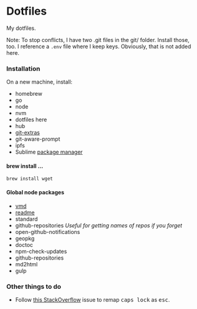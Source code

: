 # Dotfiles

My dotfiles.

Note: To stop conflicts, I have two .git files in the git/ folder. Install those, too.
I reference a `.env` file where I keep keys. Obviously, that is not added here. 

### Installation

On a new machine, install:
 - homebrew
 - go
 - node
 - nvm
 - dotfiles here
 - hub
 - [git-extras](https://github.com/tj/git-extras/blob/master/Installation.md)
 - git-aware-prompt
 - ipfs
 - Sublime [package manager](https://packagecontrol.io/installation)

#### brew install ...

	brew install wget

#### Global node packages
 - [vmd](https://github.com/yoshuawuyts/vmd)
 - [readme](https://github.com/dominictarr/readme)
 - standard
 - github-repositories _Useful for getting names of repos if you forget_
 - open-github-notifications
 - geopkg
 - doctoc
 - npm-check-updates
 - github-repositories
 - md2html
 - gulp

### Other things to do

- Follow [this StackOverflow](https://stackoverflow.com/questions/127591/using-caps-lock-as-esc-in-mac-os-x) issue to remap <kbd>caps lock</kbd> as <kbd>esc</kbd>.
